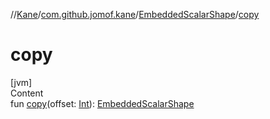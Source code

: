 //[Kane](../../index.md)/[com.github.jomof.kane](../index.md)/[EmbeddedScalarShape](index.md)/[copy](copy.md)



# copy  
[jvm]  
Content  
fun [copy](copy.md)(offset: [Int](https://kotlinlang.org/api/latest/jvm/stdlib/kotlin/-int/index.html)): [EmbeddedScalarShape](index.md)  



